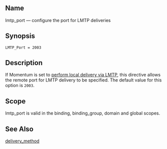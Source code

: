 <a name="conf.ref.lmtp_port"></a>
## Name

lmtp_port — configure the port for LMTP deliveries

## Synopsis

`LMTP_Port = 2003`

<a name="idp25116032"></a>
## Description

If Momentum is set to [perform local delivery via LMTP](conf.ref.delivery_method "delivery_method"), this directive allows the remote port for LMTP delivery to be specified. The default value for this option is `2003`.

<a name="idp25119152"></a>
## Scope

lmtp_port is valid in the binding, binding_group, domain and global scopes.

<a name="idp25121024"></a>
## See Also

[delivery_method](conf.ref.delivery_method "delivery_method")
